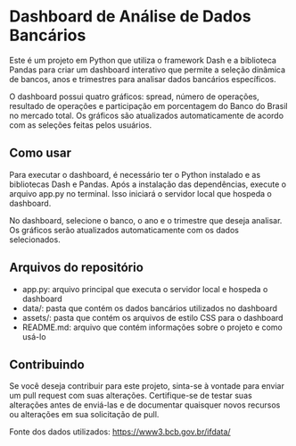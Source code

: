 # Dashboard de Análise de Dados Bancários
Este é um projeto em Python que utiliza o framework Dash e a biblioteca Pandas para criar um dashboard interativo que permite a seleção dinâmica de bancos, anos e trimestres para analisar dados bancários específicos.

O dashboard possui quatro gráficos: spread, número de operações, resultado de operações e participação em porcentagem do Banco do Brasil no mercado total. Os gráficos são atualizados automaticamente de acordo com as seleções feitas pelos usuários.

## Como usar
Para executar o dashboard, é necessário ter o Python instalado e as bibliotecas Dash e Pandas. Após a instalação das dependências, execute o arquivo app.py no terminal. Isso iniciará o servidor local que hospeda o dashboard.

No dashboard, selecione o banco, o ano e o trimestre que deseja analisar. Os gráficos serão atualizados automaticamente com os dados selecionados.

## Arquivos do repositório
- app.py: arquivo principal que executa o servidor local e hospeda o dashboard
- data/: pasta que contém os dados bancários utilizados no dashboard
- assets/: pasta que contém os arquivos de estilo CSS  para o dashboard
- README.md: arquivo que contém informações sobre o projeto e como usá-lo

## Contribuindo
Se você deseja contribuir para este projeto, sinta-se à vontade para enviar um pull request com suas alterações. Certifique-se de testar suas alterações antes de enviá-las e de documentar quaisquer novos recursos ou alterações em sua solicitação de pull.

Fonte dos dados utilizados: https://www3.bcb.gov.br/ifdata/
